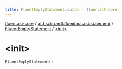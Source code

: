```yaml
---
title: FluentEmptyStatement.<init> - fluentast-core
---
```


[fluentast-core](../../index.html) / [at.hschroedl.fluentast.ast.statement](../index.html) / [FluentEmptyStatement](index.html) / [&lt;init&gt;](.)

# &lt;init&gt;

`FluentEmptyStatement()`